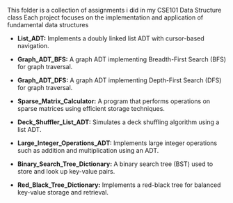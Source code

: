 This folder is a collection of assignments i did in my CSE101 Data Structure class
Each project focuses on the implementation and application of fundamental data structures 

* **List_ADT:**
Implements a doubly linked list ADT with cursor-based navigation.

* **Graph_ADT_BFS:**
A graph ADT implementing Breadth-First Search (BFS) for graph traversal.

* **Graph_ADT_DFS:**
A graph ADT implementing Depth-First Search (DFS) for graph traversal.

* **Sparse_Matrix_Calculator:**
A program that performs operations on sparse matrices using efficient storage techniques.

* **Deck_Shuffler_List_ADT:**
Simulates a deck shuffling algorithm using a list ADT.

* **Large_Integer_Operations_ADT:**
Implements large integer operations such as addition and multiplication using an ADT.

* **Binary_Search_Tree_Dictionary:**
A binary search tree (BST) used to store and look up key-value pairs.

* **Red_Black_Tree_Dictionary:**
Implements a red-black tree for balanced key-value storage and retrieval. 